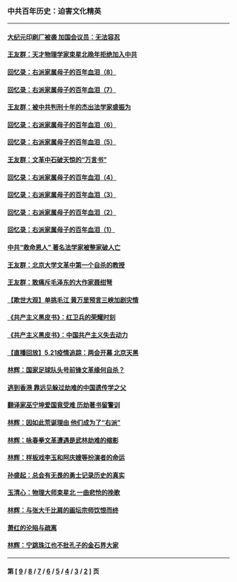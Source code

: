 ### 中共百年历史：迫害文化精英
---
#### [大纪元印刷厂被袭 加国会议员：无法容忍](../../pages/nf1176111/n12883028.md?05160430) 
#### [王友群：天才物理学家束星北晚年拒绝加入中共](../../pages/nf1176111/n12792913.md?05160430) 
#### [回忆录：右派家属母子的百年血泪（8）](../../pages/nf1176111/n12706196.md?05160430) 
#### [回忆录：右派家属母子的百年血泪（7）](../../pages/nf1176111/n12706191.md?05160430) 
#### [王友群：被中共判刑十年的杰出法学家盛振为](../../pages/nf1176111/n12706141.md?05160430) 
#### [回忆录：右派家属母子的百年血泪（6）](../../pages/nf1176111/n12698863.md?05160430) 
#### [回忆录：右派家属母子的百年血泪（5）](../../pages/nf1176111/n12692515.md?05160430) 
#### [王友群：文革中石破天惊的“万言书”](../../pages/nf1176111/n12690994.md?05160430) 
#### [回忆录：右派家属母子的百年血泪（4）](../../pages/nf1176111/n12686410.md?05160430) 
#### [回忆录：右派家属母子的百年血泪（3）](../../pages/nf1176111/n12683820.md?05160430) 
#### [回忆录：右派家属母子的百年血泪（2）](../../pages/nf1176111/n12679738.md?05160430) 
#### [回忆录：右派家属母子的百年血泪（1）](../../pages/nf1176111/n12678112.md?05160430) 
#### [中共“救命恩人” 著名法学家被整家破人亡](../../pages/nf1176111/n12658168.md?05160430) 
#### [王友群：北京大学文革中第一个自杀的教授](../../pages/nf1176111/n12632697.md?05160430) 
#### [王友群：敢痛斥毛泽东的大作家聂绀弩](../../pages/nf1176111/n12384788.md?05160430) 
#### [【欺世大观】单挑毛江 黄万里预言三峡加剧灾情](../../pages/nf1176111/n12357101.md?05160430) 
#### [《共产主义黑皮书》：红卫兵的荣耀时刻](../../pages/nf1176111/n12190329.md?05160430) 
#### [《共产主义黑皮书》：中国共产主义失去动力](../../pages/nf1176111/n12168749.md?05160430) 
#### [【直播回放】5.21疫情追踪：两会开幕 北京天黑](../../pages/nf1176111/n12126358.md?05160430) 
#### [林辉：国家足球队头号前锋文革缘何自杀？](../../pages/nf1176111/n11648921.md?05160430) 
#### [逃到香港 靠远见躲过劫难的中国遗传学之父](../../pages/nf1176111/n11535984.md?05160430) 
#### [翻译家巫宁坤爱国竟受难 历劫著书留警训](../../pages/nf1176111/n11478084.md?05160430) 
#### [林辉：因如此荒诞理由 他们成为了“右派”](../../pages/nf1176111/n11070799.md?05160430) 
#### [林辉：咏春拳文革遭遇是武林劫难的缩影](../../pages/nf1176111/n11042647.md?05160430) 
#### [林辉：样板戏李玉和阿庆嫂等扮演者的命运](../../pages/nf1176111/n11034634.md?05160430) 
#### [孙盛起：总会有无畏的勇士记录历史的真实](../../pages/nf1176111/n11027279.md?05160430) 
#### [玉清心：物理大师束星北 一曲悲怆的挽歌](../../pages/nf1176111/n11022591.md?05160430) 
#### [林辉：与张大千比肩的画坛宗师饮恨而终](../../pages/nf1176111/n11020634.md?05160430) 
#### [萧红的沦陷与疏离](../../pages/nf1176111/n11005892.md?05160430) 
#### [林辉：宁跳珠江也不批孔子的金石界大家](../../pages/nf1176111/n11004578.md?05160430) 

---
#### 第 [ [9](./9.md?05160430) / [8](./8.md?05160430) / [7](./7.md?05160430) / [6](./6.md?05160430) / [5](./5.md?05160430) / [4](./4.md?05160430) / [3](./3.md?05160430) / [2](./2.md?05160430) ] 页

